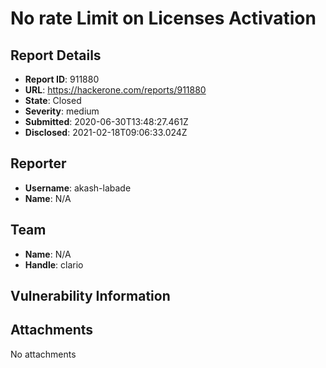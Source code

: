 # No rate Limit on Licenses Activation 

## Report Details
- **Report ID**: 911880
- **URL**: https://hackerone.com/reports/911880
- **State**: Closed
- **Severity**: medium
- **Submitted**: 2020-06-30T13:48:27.461Z
- **Disclosed**: 2021-02-18T09:06:33.024Z

## Reporter
- **Username**: akash-labade
- **Name**: N/A

## Team
- **Name**: N/A
- **Handle**: clario

## Vulnerability Information


## Attachments
No attachments
